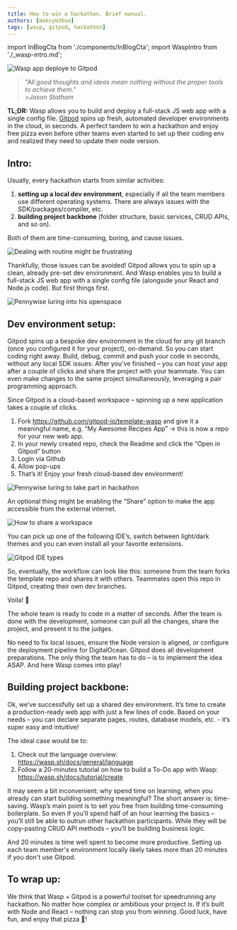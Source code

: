 ```yaml
---
title: How to win a hackathon. Brief manual.
authors: [maksym36ua]
tags: [wasp, gitpod, hackathon]
---
```


import InBlogCta from './components/InBlogCta';
import WaspIntro from './\_wasp-intro.md';

![Wasp app deploye to Gitpod](../static/img/gitpod-hackathon-preview.png)

> _"All good thoughts and ideas mean nothing without the proper tools to achieve them."_<br/> >_Jason Statham_

**TL;DR:** Wasp allows you to build and deploy a full-stack JS web app with a single config file. [Gitpod](https://gitpod.io/) spins up fresh, automated developer environments in the cloud, in seconds. A perfect tandem to win a hackathon and enjoy free pizza even before other teams even started to set up their coding env and realized they need to update their node version.

<!--truncate-->

<WaspIntro />
<InBlogCta />

## Intro:

Usually, every hackathon starts from similar activities:<br/>

1. **setting up a local dev environment**, especially if all the team members use different operating systems. There are always issues with the SDK/packages/compiler, etc.<br/>
2. **building project backbone** (folder structure, basic services, CRUD APIs, and so on).

Both of them are time-consuming, boring, and cause issues.

![Dealing with routine might be frustrating](../static/img/I-quit.gif)

Thankfully, those issues can be avoided! Gitpod allows you to spin up a clean, already pre-set dev environment. And Wasp enables you to build a full-stack JS web app with a single config file (alongside your React and Node.js code). But first things first.

![Pennywise luring into his openspace](../static/img/hackathon-pennywise.jpg)

## Dev environment setup:

Gitpod spins up a bespoke dev environment in the cloud for any git branch (once you configured it for your project), on-demand. So you can start coding right away. Build, debug, commit and push your code in seconds, without any local SDK issues. After you’ve finished – you can host your app after a couple of clicks and share the project with your teammate. You can even make changes to the same project simultaneously, leveraging a pair programming approach.

Since Gitpod is a cloud-based workspace – spinning up a new application takes a couple of clicks.

1. Fork https://github.com/gitpod-io/template-wasp and give it a meaningful name, e.g. “My Awesome Recipes App” -> this is now a repo for your new web app.<br/>
2. In your newly created repo, check the Readme and click the “Open in Gitpod” button<br/>
3. Login via Github<br/>
4. Allow pop-ups<br/>
5. That’s it! Enjoy your fresh cloud-based dev environment!<br/>

![Pennywise luring to take part in hackathon](../static/img/gitpod-roadmap.png)

An optional thing might be enabling the “Share” option to make the app accessible from the external internet.

![How to share a workspace](../static/img/gitpod-share.jpg)

You can pick up one of the following IDE’s, switch between light/dark themes and you can even install all your favorite extensions.

![Gitpod IDE types](../static/img/gitpod-ide.jpg)

So, eventually, the workflow can look like this: someone from the team forks the template repo and shares it with others. Teammates open this repo in Gitpod, creating their own dev branches.

Voila! 🥳

The whole team is ready to code in a matter of seconds. After the team is done with the development, someone can pull all the changes, share the project, and present it to the judges.

No need to fix local issues, ensure the Node version is aligned, or configure the deployment pipeline for DigitalOcean. Gitpod does all development preparations. The only thing the team has to do – is to implement the idea ASAP. And here Wasp comes into play!

## Building project backbone:

Ok, we’ve successfully set up a shared dev environment. It’s time to create a production-ready web app with just a few lines of code. Based on your needs – you can declare separate pages, routes, database models, etc. - it’s super easy and intuitive!

The ideal case would be to:<br/>

1. Check out the language overview: https://wasp.sh/docs/general/language <br/>
2. Follow a 20-minutes tutorial on how to build a To-Do app with Wasp: https://wasp.sh/docs/tutorial/create <br/>

It may seem a bit inconvenient: why spend time on learning, when you already can start building something meaningful? The short answer is: time-saving. Wasp’s main point is to set you free from building time-consuming boilerplate. So even if you’ll spend half of an hour learning the basics – you’ll still be able to outrun other hackathon participants. While they will be copy-pasting CRUD API methods – you’ll be building business logic.

And 20 minutes is time well spent to become more productive. Setting up each team member's environment locally likely takes more than 20 minutes if you don't use Gitpod.

## To wrap up:

We think that Wasp + Gitpod is a powerful toolset for speedrunning any hackathon. No matter how complex or ambitious your project is. If it’s built with Node and React – nothing can stop you from winning. Good luck, have fun, and enjoy that pizza 🍕!
